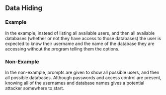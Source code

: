 ## Data Hiding ##

### Example ###
In the example, instead of listing all available users, and then all available databases (whether or not they have
access to those databases) the user is expected to know their username and the name of the database they are accessing without
the program telling them the options.

### Non-Example ###
In the non-example, prompts are given to show all possible users, and then all possible databases.  Although passwords and access
control are present, knowing all of the usernames and database names gives a potential attacker somewhere to start.